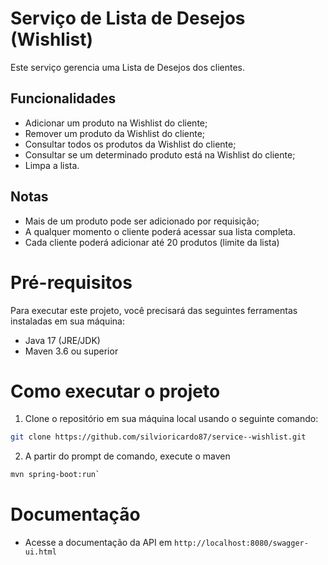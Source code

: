 # Serviço de Lista de Desejos (Wishlist)
Este serviço gerencia uma Lista de Desejos dos clientes.

## Funcionalidades
- Adicionar um produto na Wishlist do cliente;
- Remover um produto da Wishlist do cliente;
- Consultar todos os produtos da Wishlist do cliente;
- Consultar se um determinado produto está na Wishlist do cliente;
- Limpa a lista.

## Notas
- Mais de um produto pode ser adicionado por requisição;
- A qualquer momento o cliente poderá acessar sua lista completa.
- Cada cliente poderá adicionar até 20 produtos (limite da lista)

# Pré-requisitos
Para executar este projeto, você precisará das seguintes ferramentas instaladas em sua máquina:

- Java 17 (JRE/JDK)
- Maven 3.6 ou superior

# Como executar o projeto
1. Clone o repositório em sua máquina local usando o seguinte comando:
``` bash
git clone https://github.com/silvioricardo87/service--wishlist.git
```

2. A partir do prompt de comando, execute o maven
```bash
mvn spring-boot:run`
```

# Documentação
- Acesse a documentação da API em `http://localhost:8080/swagger-ui.html`
